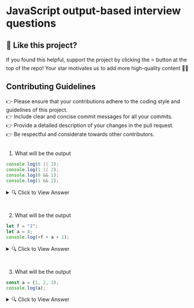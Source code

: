 # JavaScript output-based interview questions

## 🙌 Like this project?

If you found this helpful, support the project by clicking the ⭐ button at the top of the repo!
Your star motivates us to add more high-quality content 🌟✨

## Contributing Guidelines

👉 Please ensure that your contributions adhere to the coding style and guidelines of this project.  
👉 Include clear and concise commit messages for all your commits.  
👉 Provide a detailed description of your changes in the pull request.  
👉 Be respectful and considerate towards other contributors.

##

1. What will be the output

```javascript
console.log(0 || 3);
console.log(1 || 2);
console.log(0 && 1);
console.log(1 && 2);
```

<details>
  <summary>🔍 Click to View Answer</summary>

🧾 **Output:**

```
3
1
0
2
```

🧠 **Explanation:**

- `0 || 3` → returns `3` because `0` is falsy, so it evaluates to the second operand (`3`).
- `1 || 2` → returns `1` because `1` is truthy, so it evaluates to the first operand.
- `0 && 1` → returns `0` because `0` is falsy, so `&&` returns the first falsy operand.
- `1 && 2` → returns `2` because both are truthy, so `&&` returns the last operand.
</details>

#

2. What will be the output

```javascript
let f = "2";
let a = 4;
console.log(+f + a + 1);
```

<details>
  <summary>🔍 Click to View Answer</summary>

🧾 **Output:**

```
7
```

🧠 **Explanation:**

- `let f = "2";` — `f` is a string `"2"`.
- `+f` — the unary plus converts the string `"2"` to the number `2`.
- `+f + a + 1` → `2 + 4 + 1` → `7`.
</details>

#

3. What will be the output

```javascript
const a = (1, 2, 3);
console.log(a);
```

<details>
  <summary>🔍 Click to View Answer</summary>

🧾 **Output:**

```
3
```

🧠 **Explanation:**

- The comma operator evaluates each of its operands (from left to right) and returns the value of the last operand.
- `(1, 2, 3)` evaluates to `3`.
- So, `a` is assigned the value `3`, and `console.log(a);` prints `3`.
</details>
